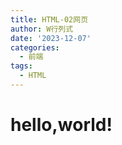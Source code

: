 ```yaml
---
title: HTML-02网页
author: W行列式
date: '2023-12-07'
categories:
  - 前端
tags:
  - HTML
---
```


# hello,world!
